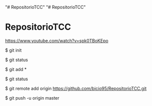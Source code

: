 "# RepositorioTCC" 
"# RepositorioTCC" 
# RepositorioTCC

https://www.youtube.com/watch?v=spk0TBoKEpo

$ git init

$ git status

$ git add *

$ git status

$ git remote add origin https://github.com/bicio95/RepositorioTCC.git

$ git push -u origin master